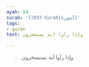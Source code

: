 ```yaml
---
ayah: 14
surah: '[[037-Surah|سورة]]'
tags:
- quran
text: وإذا رأوا آية يستسخرون

---
```

> وإذا رأوا آية يستسخرون
